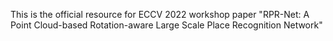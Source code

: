 This is the official resource for ECCV 2022 workshop paper "RPR-Net: A Point Cloud-based Rotation-aware Large Scale Place Recognition Network"
